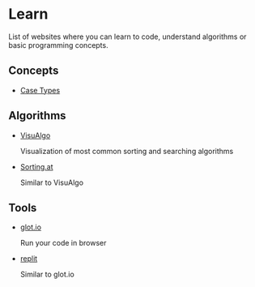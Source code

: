 # Learn

List of websites where you can learn to code, understand algorithms or basic programming concepts.

## Concepts

-   [Case Types](https://chaseadams.io/posts/most-common-programming-case-types/)

## Algorithms

-   [VisuAlgo](https://visualgo.net/en)

    Visualization of most common sorting and searching algorithms

-   [Sorting.at](https://sorting.at/)

    Similar to VisuAlgo

## Tools

-   [glot.io](https://glot.io/)

    Run your code in browser

-   [replit](https://replit.com/)

    Similar to glot.io